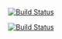 [![Build Status](https://travis-ci.org/lsv/skilleo-php.svg?branch=master)](https://travis-ci.org/lsv/skilleo-php)

[![Build Status](https://travis-ci.org/lsv/skilleo-php.svg?branch=master)](https://travis-ci.org/lsv/skilleo-php)